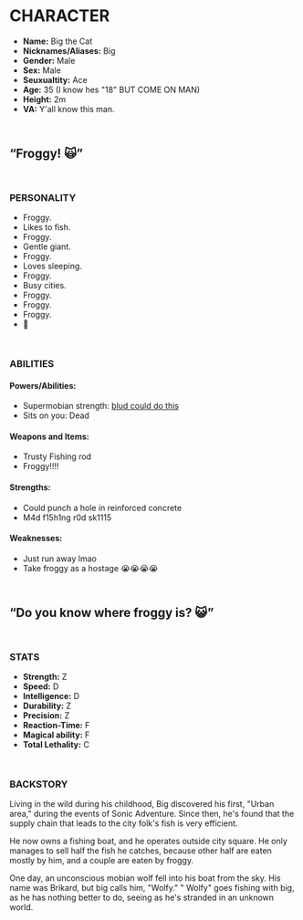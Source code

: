 # CHARACTER

- **Name:** Big the Cat
- **Nicknames/Aliases:** Big
- **Gender:** Male
- **Sex:** Male
- **Seuxualtity:** Ace
- **Age:** 35 (I know hes "18" BUT COME ON MAN)
- **Height:** 2m
- **VA:** Y'all know this man.

``` ```

## “Froggy! 🙀”

``` ```

### PERSONALITY

- Froggy.
- Likes to fish.
- Froggy.
- Gentle giant.
- Froggy.
- Loves sleeping.
- Froggy.
- Busy cities.
- Froggy.
- Froggy.
- Froggy.
- 🐸

``` ```

### ABILITIES

#### Powers/Abilities:

- Supermobian strength: [blud could do this](https://youtu.be/Z7FcfG76SHY?si=YLN3dm7SmQdBvY4H)
- Sits on you: Dead

#### Weapons and Items:

- Trusty Fishing rod
- Froggy!!!!

#### Strengths:

- Could punch a hole in reinforced concrete
- M4d f15h1ng r0d sk1115

#### Weaknesses:

- Just run away lmao
- Take froggy as a hostage 😭😭😭😭

``` ```

## “Do you know where froggy is? 😺”

``` ```

### STATS

- **Strength:** Z
- **Speed:** D
- **Intelligence:** D
- **Durability:** Z
- **Precision:** Z
- **Reaction-Time:** F
- **Magical ability:** F
- **Total Lethality:** C

``` ```

### BACKSTORY

Living in the wild during his childhood, Big discovered his first, "Urban area," during the events of Sonic Adventure.
Since then, he's found that the supply chain that leads to the city folk's fish is very efficient.

He now owns a fishing boat, and he operates outside city square. He only manages to sell half the fish he catches,
because other half are eaten mostly by him, and a couple are eaten by froggy.

One day, an unconscious mobian wolf fell into his boat from the sky. His name was Brikard, but big calls him, "Wolfy." "
Wolfy" goes fishing with big, as he has nothing better to do, seeing as he's stranded in an unknown world.